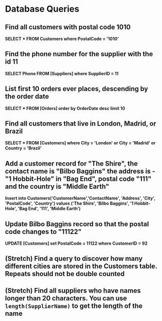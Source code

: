 # Database Queries

## Find all customers with postal code 1010

**SELECT * FROM Customers where PostalCode = '1010'**

## Find the phone number for the supplier with the id 11

**SELECT Phone FROM [Suppliers] where SupplierID = 11**

## List first 10 orders ever places, descending by the order date

**SELECT * FROM [Orders] order by OrderDate desc limit 10**

## Find all customers that live in London, Madrid, or Brazil

**SELECT * FROM [Customers] where City = 'London' or City = 'Madrid' or Country = 'Brazil'**

## Add a customer record for "The Shire", the contact name is "Bilbo Baggins" the address is -"1 Hobbit-Hole" in "Bag End", postal code "111" and the country is "Middle Earth"

**Insert into Customers('CustomerName','ContactName', 'Address', 'City', 'PostalCode', 'Country') values ('The Shire', 'Bilbo Baggins', '1 Hobbit-Hole', 'Bag End', '111', 'Middle Earth')**

## Update Bilbo Baggins record so that the postal code changes to "11122"

**UPDATE [Customers] set PostalCode = 11122 where CustomerID = 92**

## (Stretch) Find a query to discover how many different cities are stored in the Customers table. Repeats should not be double counted

## (Stretch) Find all suppliers who have names longer than 20 characters. You can use `length(SupplierName)` to get the length of the name

